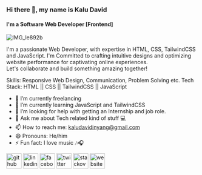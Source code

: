 ### Hi there 👋, my name is Kalu David
#### I'm a Software Web Developer [Frontend]

![IMG_le892b](https://github.com/KaluDavid/KaluDavid/assets/102557749/a82fc89e-58dd-440b-b37b-570db2057962)



I'm a passionate Web Developer, with expertise in HTML, CSS, TailwindCSS and JavaScript. I'm Committed to crafting intuitive designs and optimizing website performance for captivating online experiences.
<br>
Let's collaborate and build something amazing together!

Skills: Responsive Web Design, Communication, Problem Solving etc.
Tech Stack:  HTML || CSS || TailwindCSS || JavaScript


- 🔭 I’m currently freelancing
- 🌱 I’m currently learning JavaScript and TailwindCSS
- 🤔 I’m looking for help with getting an Internship and job role.  
- 💬 Ask me about Tech related kind of stuff 💻 
- 📫 How to reach me: kaludavidinyang@gmail.com 
- 😄 Pronouns: He/him 
- ⚡ Fun fact: I love music 🎶🎧 


[<img src='https://cdn.jsdelivr.net/npm/simple-icons@3.0.1/icons/github.svg' alt='github' height='40'>](https://github.com/KaluDavid)  [<img src='https://cdn.jsdelivr.net/npm/simple-icons@3.0.1/icons/linkedin.svg' alt='linkedin' height='40'>](https://www.linkedin.com/in/https://www.linkedin.com/in/kalu-david-a2771723a//)  [<img src='https://cdn.jsdelivr.net/npm/simple-icons@3.0.1/icons/facebook.svg' alt='facebook' height='40'>](https://www.facebook.com/https://web.facebook.com/kalu.dave.505)  [<img src='https://cdn.jsdelivr.net/npm/simple-icons@3.0.1/icons/twitter.svg' alt='twitter' height='40'>](https://twitter.com/thedavidkalu)  [<img src='https://cdn.jsdelivr.net/npm/simple-icons@3.0.1/icons/stackoverflow.svg' alt='stackoverflow' height='40'>](https://stackoverflow.com/users/21891643)  [<img src='https://cdn.jsdelivr.net/npm/simple-icons@3.0.1/icons/icloud.svg' alt='website' height='40'>](https://kalu-david.vercel.app/)  


